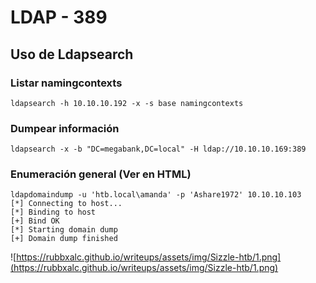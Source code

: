 # LDAP - 389

## Uso de Ldapsearch

### Listar namingcontexts

```
ldapsearch -h 10.10.10.192 -x -s base namingcontexts
```

### Dumpear información

```
ldapsearch -x -b "DC=megabank,DC=local" -H ldap://10.10.10.169:389
```

### Enumeración general (Ver en HTML)

```
ldapdomaindump -u 'htb.local\amanda' -p 'Ashare1972' 10.10.10.103
[*] Connecting to host...
[*] Binding to host
[+] Bind OK
[*] Starting domain dump
[+] Domain dump finished
```

![https://rubbxalc.github.io/writeups/assets/img/Sizzle-htb/1.png](https://rubbxalc.github.io/writeups/assets/img/Sizzle-htb/1.png)